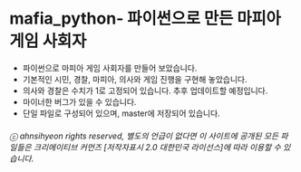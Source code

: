 # mafia_python- 파이썬으로 만든 마피아 게임 사회자

- 파이썬으로 마피아 게임 사회자를 만들어 보았습니다.
- 기본적인 시민, 경찰, 마피아, 의사와 게임 진행을 구현해 놓았습니다.
- 의사와 경찰은 수치가 1로 고정되어 있습니다. 추후 업데이트할 예정입니다.
- 마이너한 버그가 있을 수 있습니다.
- 단일 파일로 구성되어 있으며, master에 저장되어 있습니다.
###### ⓒ ahnsihyeon rights reserved, 별도의 언급이 없다면 이 사이트에 공개된 모든 파일들은 크리에이티브 커먼즈 [저작자표시 2.0 대한민국 라이선스]에 따라 이용할 수 있습니다.
